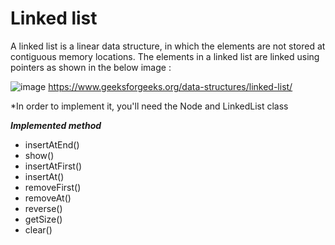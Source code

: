 
# Linked list

A linked list is a linear data structure, in which the elements are not stored at contiguous memory locations. The elements in a linked list are linked using pointers as shown in the below image :

![image](https://user-images.githubusercontent.com/96929412/183784058-cfd05a83-0457-4971-8251-116e255ea9ae.png)
https://www.geeksforgeeks.org/data-structures/linked-list/

*In order to implement it, you'll need the Node and LinkedList class



***Implemented method***
- insertAtEnd()
- show()
- insertAtFirst()
- insertAt()
- removeFirst()
- removeAt()
- reverse()
- getSize()
- clear()
